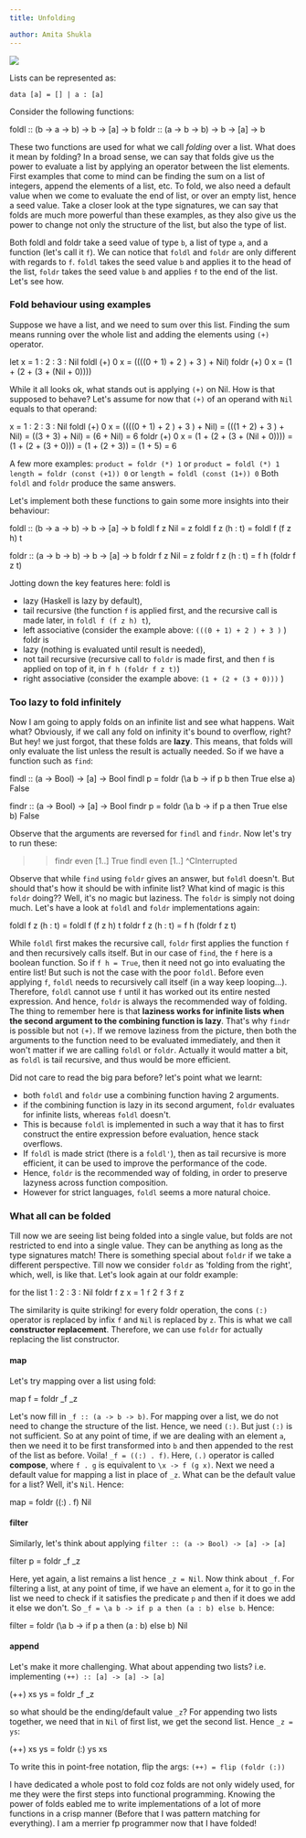 ```yaml
---
title: Unfolding

author: Amita Shukla
---
```



[![](https://1.bp.blogspot.com/-q7gut7HRadU/XVkugQxIhZI/AAAAAAAAKj8/8wpokqXm-00y2r6cRYuyTzqSnZgm1MDegCLcBGAs/s320/fold.jpg)](https://1.bp.blogspot.com/-q7gut7HRadU/XVkugQxIhZI/AAAAAAAAKj8/8wpokqXm-00y2r6cRYuyTzqSnZgm1MDegCLcBGAs/s1600/fold.jpg)

 
Lists can be represented as: 
 
`data [a] = [] | a : [a]` 
 
Consider the following functions: 


 foldl :: (b -> a -> b) -> b -> [a] -> b
 foldr :: (a -> b -> b) -> b -> [a] -> b

 
These two functions are used for what we call _folding_ over a list. What does it mean by folding? In a broad sense, we can say that folds give us the power to evaluate a list by applying an operator between the list elements. First examples that come to mind can be finding the sum on a list of integers, append the elements of a list, etc. To fold, we also need a default value when we come to evaluate the end of list, or over an empty list, hence a seed value. Take a closer look at the type signatures, we can say that folds are much more powerful than these examples, as they also give us the power to change not only the structure of the list, but also the type of list. 
 
Both foldl and foldr take a seed value of type `b`, a list of type `a`, and a function (let's call it `f`). We can notice that `foldl` and `foldr` are only different with regards to `f`. 
`foldl` takes the seed value `b` and applies it to the head of the list, 
`foldr` takes the seed value `b` and applies `f` to the end of the list. Let's see how. 
 


### Fold behaviour using examples

Suppose we have a list, and we need to sum over this list. Finding the sum means running over the whole list and adding the elements using `(+)` operator. 


 let x = 1 : 2 : 3 : Nil
 foldl (+) 0 x = ((((0 + 1) + 2 ) + 3 ) + Nil)
 foldr (+) 0 x = (1 + (2 + (3 + (Nil + 0))))

 
While it all looks ok, what stands out is applying `(+)` on Nil. How is that supposed to behave? Let's assume for now that `(+)` of an operand with `Nil` equals to that operand: 


 x = 1 : 2 : 3 : Nil
 foldl (+) 0 x = ((((0 + 1) + 2 ) + 3 ) + Nil) = (((1 + 2) + 3 ) + Nil) = ((3 + 3) + Nil) = (6 + Nil) = 6
 foldr (+) 0 x = (1 + (2 + (3 + (Nil + 0)))) = (1 + (2 + (3 + 0))) = (1 + (2 + 3)) = (1 + 5) = 6

 
A few more examples: 
`product = foldr (*) 1` or `product = foldl (*) 1` 
`length = foldr (const (+1)) 0` or `length = foldl (const (1+)) 0` 
Both `foldl` and `foldr` produce the same answers. 
 
Let's implement both these functions to gain some more insights into their behaviour: 


 foldl :: (b -> a -> b) -> b -> [a] -> b
 foldl f z Nil = z
 foldl f z (h : t) = foldl f (f z h) t

 


 foldr :: (a -> b -> b) -> b -> [a] -> b
 foldr f z Nil = z
 foldr f z (h : t) = f h (foldr f z t)

 
Jotting down the key features here: 
foldl is 
- lazy (Haskell is lazy by default), 
- tail recursive (the function `f` is applied first, and the recursive call is made later, in `foldl f (f z h) t`), 
- left associative (consider the example above: `(((0 + 1) + 2 ) + 3 )` ) 
foldr is 
- lazy (nothing is evaluated until result is needed), 
- not tail recursive (recursive call to `foldr` is made first, and then `f` is applied on top of it, in `f h (foldr f z t)`) 
- right associative (consider the example above: `(1 + (2 + (3 + 0)))` ) 
 


### Too lazy to fold infinitely

Now I am going to apply folds on an infinite list and see what happens. Wait what? Obviously, if we call any fold on infinity it's bound to overflow, right? But hey! we just forgot, that these folds are **lazy**. This means, that folds will only evaluate the list unless the result is actually needed. So if we have a function such as `find`: 


 findl :: (a -> Bool) -> [a] -> Bool
 findl p = foldr (\a b -> if p b then True else a) False

 


 findr :: (a -> Bool) -> [a] -> Bool
 findr p = foldr (\a b -> if p a then True else b) False

 
Observe that the arguments are reversed for `findl` and `findr`. Now let's try to run these: 


 >> findr even [1..]
 >> True
 >> findl even [1..]
 ^CInterrupted

 
Observe that while `find` using `foldr` gives an answer, but `foldl` doesn't. But should that's how it should be with infinite list? What kind of magic is this `foldr` doing?? Well, it's no magic but laziness. The `foldr` is simply not doing much. Let's have a look at `foldl` and `foldr` implementations again: 


 foldl f z (h : t) = foldl f (f z h) t
 foldr f z (h : t) = f h (foldr f z t)

 
While `foldl` first makes the recursive call, `foldr` first applies the function `f` and then recursively calls itself. But in our case of `find`, the `f` here is a boolean function. So if `f h = True`, then it need not go into evaluating the entire list! But such is not the case with the poor `foldl`. Before even applying `f`, `foldl` needs to recursively call itself (in a way keep looping...). Therefore, `foldl` cannot use `f` until it has worked out its entire nested expression. And hence, `foldr` is always the recommended way of folding. The thing to remember here is that **laziness works for infinite lists when the second argument to the combining function is lazy**. That's why `findr` is possible but not `(+)`. If we remove laziness from the picture, then both the arguments to the function need to be evaluated immediately, and then it won't matter if we are calling `foldl` or `foldr`. Actually it would matter a bit, as `foldl` is tail recursive, and thus would be more efficient. 
 
Did not care to read the big para before? let's point what we learnt: 
- both `foldl` and `foldr` use a combining function having 2 arguments. 
- if the combining function is lazy in its second argument, `foldr` evaluates for infinite lists, whereas `foldl` doesn't. 
- This is because `foldl` is implemented in such a way that it has to first construct the entire expression before evaluation, hence stack overflows. 
- If `foldl` is made strict (there is a `foldl'`), then as tail recursive is more efficient, it can be used to improve the performance of the code. 
- Hence, `foldr` is the recommended way of folding, in order to preserve lazyness across function composition. 
- However for strict languages, `foldl` seems a more natural choice. 
 


### What all can be folded

Till now we are seeing list being folded into a single value, but folds are not restricted to end into a single value. They can be anything as long as the type signatures match! 
There is something special about `foldr` if we take a different perspective. Till now we consider `foldr` as 'folding from the right', which, well, is like that. Let's look again at our foldr example: 


 for the list 1 : 2 : 3 : Nil
 foldr f z x = 1 `f` 2 `f` 3 `f` z

The similarity is quite striking! for every foldr operation, the cons `(:)` operator is replaced by infix `f` and `Nil` is replaced by `z`. This is what we call **constructor replacement**. Therefore, we can use `foldr` for actually replacing the list constructor. 


 


#### map

Let's try mapping over a list using fold: 


 map f = foldr _f _z

Let's now fill in `_f :: (a -> b -> b)`. For mapping over a list, we do not need to change the structure of the list. Hence, we need `(:)`. But just `(:)` is not sufficient. So at any point of time, if we are dealing with an element `a`, then we need it to be first transformed into `b` and then appended to the rest of the list as before. Voila! `_f = ((:) . f)`. Here, `(.)` operator is called **compose**, where `f . g` is equivalent to `\x -> f (g x)`. 
Next we need a default value for mapping a list in place of `_z`. What can be the default value for a list? Well, it's `Nil`. Hence: 


 map = foldr ((:) . f) Nil

 


#### filter

Similarly, let's think about applying `filter :: (a -> Bool) -> [a] -> [a]` 


 filter p = foldr _f _z

Here, yet again, a list remains a list hence `_z = Nil`. Now think about `_f`. For filtering a list, at any point of time, if we have an element `a`, for it to go in the list we need to check if it satisfies the predicate `p` and then if it does we add it else we don't. So `_f = \a b -> if p a then (a : b) else b`. Hence: 


 filter = foldr (\a b -> if p a then (a : b) else b) Nil

 


#### append

Let's make it more challenging. What about appending two lists? i.e. implementing `(++) :: [a] -> [a] -> [a]` 


 (++) xs ys = foldr _f _z

so what should be the ending/default value `_z`? For appending two lists together, we need that in `Nil` of first list, we get the second list. Hence `_z = ys`: 


 (++) xs ys = foldr (:) ys xs

To write this in point-free notation, flip the args: `(++) = flip (foldr (:))` 


 
I have dedicated a whole post to fold coz folds are not only widely used, for me they were the first steps into functional programming. Knowing the power of folds eabled me to write implementations of a lot of more functions in a crisp manner (Before that I was pattern matching for everything). I am a merrier fp programmer now that I have folded!

